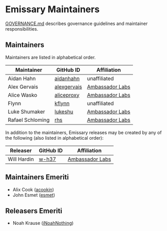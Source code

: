 # Emissary Maintainers

[GOVERNANCE.md](https://github.com/emissary-ingress/community/blob/main/GOVERNANCE.md)
describes governance guidelines and maintainer responsibilities.

## Maintainers

Maintainers are listed in alphabetical order.

| Maintainer | GitHub ID | Affiliation |
| ---------- | --------- | ----------- |
| Aidan Hahn | [aidanhahn](https://github.com/aidanhahn) | unaffiliated |
| Alex Gervais | [alexgervais](https://github.com/alexgervais) | [Ambassador Labs](https://www.github.com/datawire/) |
| Alice Wasko | [aliceproxy](https://github.com/aliceproxy) | [Ambassador Labs](https://www.github.com/datawire/) |
| Flynn | [kflynn](https://github.com/kflynn) | unaffiliated |
| Luke Shumaker | [lukeshu](https://github.com/lukeshu) | [Ambassador Labs](https://www.github.com/datawire/) |
| Rafael Schloming | [rhs](https://github.com/rhs) | [Ambassador Labs](https://www.github.com/datawire/) |

In addition to the maintainers, Emissary releases may be created by any 
of the following (also listed in alphabetical order):

| Releaser | GitHub ID | Affiliation |
| -------- | --------- | ----------- |
| Will Hardin | [w-h37](https://github.com/w-h37) | [Ambassador Labs](https://www.github.com/datawire/) |

## Maintainers Emeriti

* Alix Cook  ([acookin](https://github.com/acookin))
* John Esmet ([esmet](https://github.com/esmet))

## Releasers Emeriti

* Noah Krause ([iNoahNothing](https://github.com/iNoahNothing))

